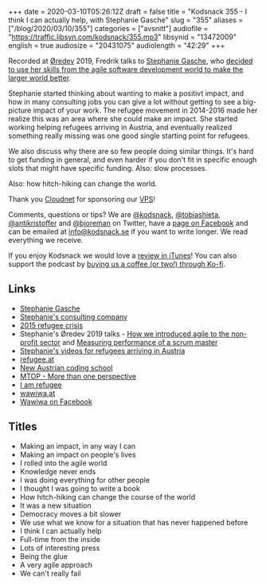 +++
date = 2020-03-10T05:26:12Z
draft = false
title = "Kodsnack 355 - I think I can actually help, with Stephanie Gasche"
slug = "355"
aliases = ["/blog/2020/03/10/355"]
categories = ["avsnitt"]
audiofile = "https://traffic.libsyn.com/kodsnack/355.mp3"
libsynid = "13472009"
english = true
audiosize = "20431075"
audiolength = "42:29"
+++

Recorded at [Øredev](https://oredev.org/) 2019, Fredrik talks to [Stephanie Gasche](https://twitter.com/stephygasche), who [decided to use her skills from the agile software development world to make the larger world better](https://www.youtube.com/watch?v=coCdsoeEEUQ). 

Stephanie started thinking about wanting to make a positivt impact, and how in many consulting jobs you can give a lot without getting to see a big-picture impact of your work. The refugee movement in 2014-2016 made her realize this was an area where she could make an impact. She started working helping refugees arriving in Austria, and eventually realized something really missing was one good single starting point for refugees.

We also discuss why there are so few people doing similar things. It's hard to get funding in general, and even harder if you don't fit in specific enough slots that might have specific funding. Also: slow processes.

Also: how hitch-hiking can change the world.

Thank you [Cloudnet](http://www.cloudnet.se) for sponsoring our [VPS](http://en.wikipedia.org/wiki/Virtual_private_server)!

Comments, questions or tips? We are [@kodsnack](https://www.twitter.com/kodsnack), [@tobiashieta](https://www.twitter.com/tobiashieta), [@antikristoffer](https://www.twitter.com/antikristoffer) and [@bjoreman](https://www.twitter.com/bjoreman) on Twitter, have a [page on Facebook](https://www.facebook.com/kodsnack) and can be emailed at [info@kodsnack.se](mailto:info@kodsnack.se) if you want to write longer. We read everything we receive.

If you enjoy Kodsnack we would love a [review in iTunes](http://itunes.apple.com/se/podcast/kodsnack/id561631498?l=en)! You can also support the podcast by <a href="https://ko-fi.com/kodsnack" rel="payment">buying us a coffee (or two!) through Ko-fi</a>.

## Links ##
* [Stephanie Gasche](https://twitter.com/stephygasche)
* [Stephanie's consulting company](https://gasche-consulting.com/wp-content/cache/all/index.html)
* [2015 refugee crisis](https://en.wikipedia.org/wiki/European_migrant_crisis)
* Stephanie's Øredev 2019 talks - [How we introduced agile to the non-profit sector](https://www.youtube.com/watch?v=coCdsoeEEUQ) and [Measuring performance of a scrum master](https://www.youtube.com/watch?v=l4dF1qsd72s)
* [Stephanie's videos for refugees arriving in Austria](https://www.youtube.com/channel/UCaK672tbssaIWfqJajjI0rg)
* [refugee.at](https://iamrefugee.at/de/)
* [New Austrian coding school](https://www.newaustriancodingschool.at/)
* [MTOP - More than one perspective](https://mtop.at/)
* [I am refugee](https://iamrefugee.at/en/)
* [wawiwa.at](https://iamrefugee.at/de/)
* [Wawiwa on Facebook](https://www.facebook.com/wawiwa.at/)

## Titles ##
* Making an impact, in any way I can
* Making an impact on people's lives
* I rolled into the agile world
* Knowledge never ends
* I was doing everything for other people
* I thought I was going to write a book
* How hitch-hiking can change the course of the world
* It was a new situation
* Democracy moves a bit slower
* We use what we know for a situation that has never happened before
* I think I can actually help
* Full-time from the inside
* Lots of interesting press
* Being the glue
* A very agile approach
* We can't really fail